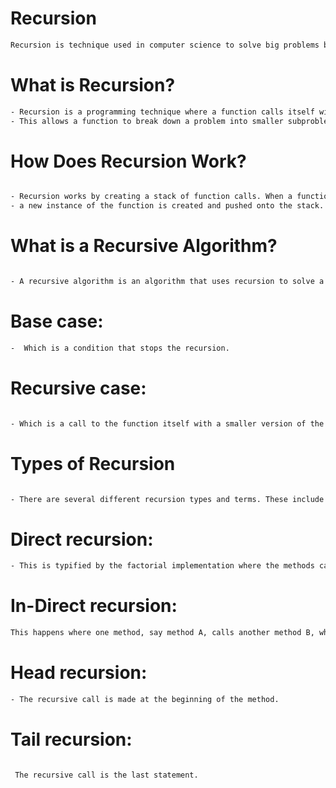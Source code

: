 # Recursion 
```bash
Recursion is technique used in computer science to solve big problems by breaking them into smaller, similar problems. The process in which a function calls itself directly or indirectly is called recursion and the corresponding function is called a recursive function. Using a recursive algorithm, certain problems can be solved quite easily.

```
# What is Recursion?
```bash
- Recursion is a programming technique where a function calls itself within its own definition.
- This allows a function to break down a problem into smaller subproblems, which are then solved recursively.

```

# How Does Recursion Work?
```bash

- Recursion works by creating a stack of function calls. When a function calls itself, 
- a new instance of the function is created and pushed onto the stack. This process continues until a base - - case is reached, which is a condition that stops the recursion. Once the base case is reached, the - -   - - function calls start popping off the stack and returning their results.
```
# What is a Recursive Algorithm?
```bash

- A recursive algorithm is an algorithm that uses recursion to solve a problem. Recursive algorithms  typically have two parts:
```
# Base case:
```bash
-  Which is a condition that stops the recursion.
```
#  Recursive case:
```bash

- Which is a call to the function itself with a smaller version of the problem.
```
# Types of Recursion 
```bash

- There are several different recursion types and terms. These include:
```
# Direct recursion: 
```bash
- This is typified by the factorial implementation where the methods call itself.
``` 
# In-Direct recursion:
```bash
This happens where one method, say method A, calls another method B, which then calls method A. This involves two or more methods that eventually create a circular call sequence.
```
# Head recursion:
```bash
- The recursive call is made at the beginning of the method.
```
# Tail recursion:
```bash

 The recursive call is the last statement.
 ```